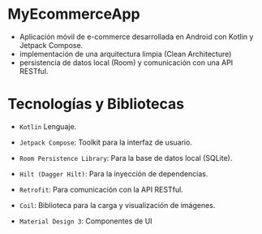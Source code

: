 # MyEcommerceApp

- Aplicación móvil de e-commerce desarrollada en Android con Kotlin y Jetpack Compose.
- implementación de una arquitectura limpia (Clean Architecture)
- persistencia de datos local (Room) y comunicación con una API RESTful.


# Tecnologías y Bibliotecas

- `Kotlin` Lenguaje.

- `Jetpack Compose`: Toolkit para la interfaz de usuario.

- `Room Persistence Library`: Para la base de datos local (SQLite).

- `Hilt (Dagger Hilt)`: Para la inyección de dependencias.

- `Retrofit`: Para comunicación con la API RESTful.

- `Coil`: Biblioteca para la carga y visualización de imágenes.

- `Material Design 3`: Componentes de UI 
